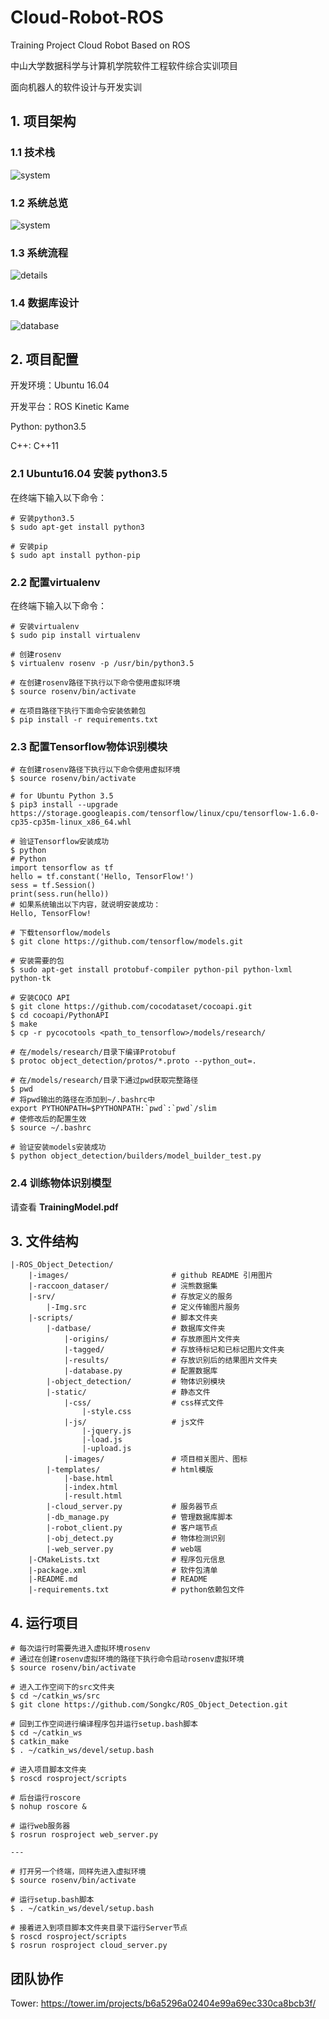 # Cloud-Robot-ROS

Training Project Cloud Robot Based on ROS

中山大学数据科学与计算机学院软件工程软件综合实训项目

面向机器人的软件设计与开发实训



## 1. 项目架构

### 1.1 技术栈

![system](./images/design.png)



### 1.2 系统总览

![system](./images/overview.png)



### 1.3 系统流程

![details](./images/details.png)



### 1.4 数据库设计

![database](images/database.png)



## 2. 项目配置

开发环境：Ubuntu 16.04

开发平台：ROS Kinetic Kame

Python: python3.5

C++: C++11

### 2.1 Ubuntu16.04 安装 python3.5

在终端下输入以下命令：

```shell
# 安装python3.5
$ sudo apt-get install python3

# 安装pip
$ sudo apt install python-pip
```



### 2.2 配置virtualenv

在终端下输入以下命令：

```shell
# 安装virtualenv
$ sudo pip install virtualenv

# 创建rosenv
$ virtualenv rosenv -p /usr/bin/python3.5

# 在创建rosenv路径下执行以下命令使用虚拟环境
$ source rosenv/bin/activate

# 在项目路径下执行下面命令安装依赖包
$ pip install -r requirements.txt
```



### 2.3 配置Tensorflow物体识别模块

```shell
# 在创建rosenv路径下执行以下命令使用虚拟环境
$ source rosenv/bin/activate

# for Ubuntu Python 3.5
$ pip3 install --upgrade https://storage.googleapis.com/tensorflow/linux/cpu/tensorflow-1.6.0-cp35-cp35m-linux_x86_64.whl

# 验证Tensorflow安装成功
$ python
# Python
import tensorflow as tf
hello = tf.constant('Hello, TensorFlow!')
sess = tf.Session()
print(sess.run(hello))
# 如果系统输出以下内容，就说明安装成功：
Hello, TensorFlow!

# 下载tensorflow/models
$ git clone https://github.com/tensorflow/models.git

# 安装需要的包
$ sudo apt-get install protobuf-compiler python-pil python-lxml python-tk

# 安装COCO API
$ git clone https://github.com/cocodataset/cocoapi.git
$ cd cocoapi/PythonAPI
$ make
$ cp -r pycocotools <path_to_tensorflow>/models/research/

# 在/models/research/目录下编译Protobuf
$ protoc object_detection/protos/*.proto --python_out=.

# 在/models/research/目录下通过pwd获取完整路径
$ pwd
# 将pwd输出的路径在添加到~/.bashrc中
export PYTHONPATH=$PYTHONPATH:`pwd`:`pwd`/slim
# 使修改后的配置生效
$ source ~/.bashrc

# 验证安装models安装成功
$ python object_detection/builders/model_builder_test.py
```



### 2.4 训练物体识别模型 

请查看 **TrainingModel.pdf**



## 3. 文件结构

```
|-ROS_Object_Detection/
    |-images/                       # github README 引用图片
    |-raccoon_dataser/              # 浣熊数据集
    |-srv/                          # 存放定义的服务
        |-Img.src                   # 定义传输图片服务
    |-scripts/                      # 脚本文件夹
        |-datbase/                  # 数据库文件夹
            |-origins/              # 存放原图片文件夹
            |-tagged/               # 存放待标记和已标记图片文件夹
            |-results/              # 存放识别后的结果图片文件夹
            |-database.py           # 配置数据库
        |-object_detection/         # 物体识别模块
        |-static/                   # 静态文件
            |-css/                  # css样式文件
                |-style.css
            |-js/                   # js文件
                |-jquery.js
                |-load.js
                |-upload.js
            |-images/               # 项目相关图片、图标
        |-templates/                # html模版
            |-base.html
            |-index.html
            |-result.html
        |-cloud_server.py           # 服务器节点
        |-db_manage.py              # 管理数据库脚本
        |-robot_client.py           # 客户端节点
        |-obj_detect.py             # 物体检测识别
        |-web_server.py             # web端
    |-CMakeLists.txt                # 程序包元信息
    |-package.xml                   # 软件包清单
    |-README.md                     # README
    |-requirements.txt              # python依赖包文件
```



## 4. 运行项目

```shell
# 每次运行时需要先进入虚拟环境rosenv
# 通过在创建rosenv虚拟环境的路径下执行命令启动rosenv虚拟环境
$ source rosenv/bin/activate

# 进入工作空间下的src文件夹
$ cd ~/catkin_ws/src
$ git clone https://github.com/Songkc/ROS_Object_Detection.git

# 回到工作空间进行编译程序包并运行setup.bash脚本
$ cd ~/catkin_ws
$ catkin_make
$ . ~/catkin_ws/devel/setup.bash

# 进入项目脚本文件夹
$ roscd rosproject/scripts

# 后台运行roscore
$ nohup roscore &

# 运行web服务器
$ rosrun rosproject web_server.py

---

# 打开另一个终端，同样先进入虚拟环境
$ source rosenv/bin/activate

# 运行setup.bash脚本
$ . ~/catkin_ws/devel/setup.bash

# 接着进入到项目脚本文件夹目录下运行Server节点
$ roscd rosproject/scripts
$ rosrun rosproject cloud_server.py
```



## 团队协作

Tower: <https://tower.im/projects/b6a5296a02404e99a69ec330ca8bcb3f/>